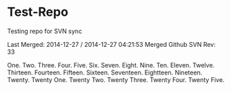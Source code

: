 Test-Repo
=========

Testing repo for SVN sync

Last Merged: 2014-12-27 / 2014-12-27 04:21:53
Merged Github SVN Rev: 33

One.
Two.
Three.
Four.
Five.
Six.
Seven.
Eight.
Nine.
Ten.
Eleven.
Twelve.
Thirteen.
Fourteen.
Fifteen.
Sixteen.
Seventeen.
Eightteen.
Nineteen.
Twenty.
Twenty One.
Twenty Two.
Twenty Three.
Twenty Four.
Twenty Five.
